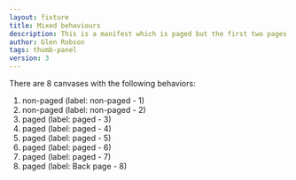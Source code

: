 ```yaml
---
layout: fixture
title: Mixed behaviours
description: This is a manifest which is paged but the first two pages are out of sync and so are identified as `non-paged`. This is the v3 version
author: Glen Robson
tags: thumb-panel
version: 3
---
```


There are 8 canvases with the following behaviors:

1. non-paged (label: non-paged - 1)
2. non-paged (label: non-paged - 2)
3. paged (label: paged - 3)
4. paged (label: paged - 4)
5. paged (label: paged - 5)
6. paged (label: paged - 6)
7. paged (label: paged - 7)
8. paged (label: Back page - 8)
